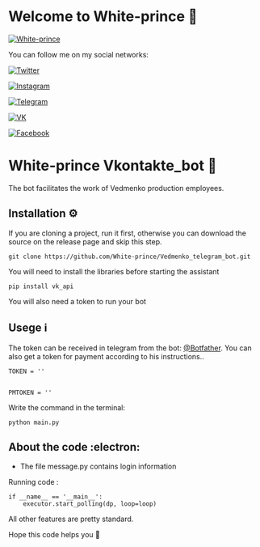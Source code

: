 # Welcome to White-prince :crown:

 [![White-prince](https://github.com/White-prince/White-prince/blob/main/assets/vk-head-andrew.png?raw=true)](http://white-prince.ru/)

You can follow me on my social networks:

[![Twitter](https://img.shields.io/badge/-Twitter-131313?style=for-the-badge&logo=Twitter)](https://twitter.com/White_prince_0)

[![Instagram](https://img.shields.io/badge/-Instagram-131313?style=for-the-badge&logo=Instagram)](https://www.instagram.com/0xe_white_prince_ex0/)

[![Telegram](https://img.shields.io/badge/-Telegram-131313?style=for-the-badge&logo=Telegram)](https://t.me/Dark_Hub_info)

[![VK](https://img.shields.io/badge/-VK-131313?style=for-the-badge&logo=VK)](https://vk.com/id333667069)

[![Facebook](https://img.shields.io/badge/-Facebook-131313?style=for-the-badge&logo=Facebook)](https://www.facebook.com/profile.php?id=100023988285502)

# White-prince Vkontakte_bot :robot:

The bot facilitates the work of Vedmenko production employees.

## Installation :gear:

If you are cloning a project, run it first, otherwise you can download the source on the release page and skip this step.

    git clone https://github.com/White-prince/Vedmenko_telegram_bot.git
    
You will need to install the libraries before starting the assistant

    pip install vk_api
    
You will also need a token to run your bot

## Usege :information_source:

The token can be received in telegram from the bot: [@Botfather](https://t.me/BotFather). You can also get a token for payment according to his instructions..

    TOKEN = ''
    

    PMTOKEN = ''

Write the command in the terminal:

    python main.py

## About the code :electron:

- The file message.py contains login information

Running code :
    
    if __name__ == '__main__':
        executor.start_polling(dp, loop=loop)
 
All other features are pretty standard.

Hope this code helps you :crown:
